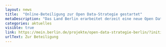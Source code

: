 ```yaml
---
layout: news
title:  "Online-Beteiligung zur Open Data-Strategie gestartet"
metaDescription: "Das Land Berlin erarbeitet derzeit eine neue Open Data Strategie und ruft zur Beteligung auf. Seit dem 18. Februar und noch bis zum 18. März läuft die Online-Umfrage. Wir freuen uns über eure rege Teilnahme!"
categories: aktuelles
visible: true
link: https://mein.berlin.de/projekte/open-data-strategie-berlin/?initialSlide=1
urlText: Zur Beteiligung
---
```

